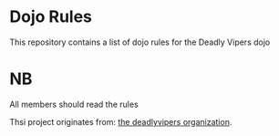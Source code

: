 Dojo Rules
==========

This repository contains a list of dojo rules for the Deadly Vipers dojo

# NB
All members should read the rules

Thsi project originates from: [the deadlyvipers organization](https://github.com/deadlyvipers).
